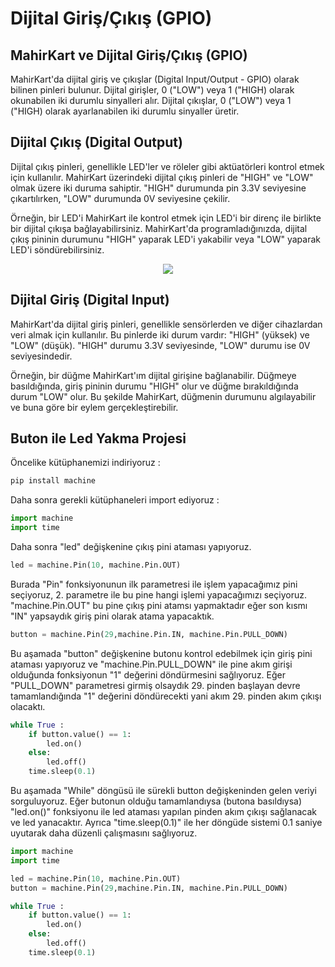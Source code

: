 # Dijital Giriş/Çıkış (GPIO)

## MahirKart ve Dijital Giriş/Çıkış (GPIO)

MahirKart'da dijital giriş ve çıkışlar (Digital Input/Output - GPIO) olarak bilinen pinleri bulunur. Dijital girişler, 0 ("LOW") veya 1 ("HIGH) olarak okunabilen iki durumlu sinyalleri alır. Dijital çıkışlar, 0 ("LOW") veya 1 ("HIGH) olarak ayarlanabilen iki durumlu sinyaller üretir.

## Dijital Çıkış (Digital Output)

Dijital çıkış pinleri, genellikle LED'ler ve röleler gibi aktüatörleri kontrol etmek için kullanılır. MahirKart üzerindeki dijital çıkış pinleri de "HIGH" ve "LOW" olmak üzere iki duruma sahiptir. "HIGH" durumunda pin 3.3V seviyesine çıkartılırken, "LOW" durumunda 0V seviyesine çekilir.

Örneğin, bir LED'i MahirKart ile kontrol etmek için LED'i bir direnç ile birlikte bir dijital çıkışa bağlayabilirsiniz. MahirKart'da programladığınızda, dijital çıkış pininin durumunu "HIGH" yaparak LED'i yakabilir veya "LOW" yaparak LED'i söndürebilirsiniz.

<div style="text-align:center;">
    <img src="/userguide/arduino/img/dijitalsinyal.jpg"  style="width: auto;" />
</div>

## Dijital Giriş (Digital Input)

MahirKart'da dijital giriş pinleri, genellikle sensörlerden ve diğer cihazlardan veri almak için kullanılır. Bu pinlerde iki durum vardır: "HIGH" (yüksek) ve "LOW" (düşük). "HIGH" durumu 3.3V seviyesinde, "LOW" durumu ise 0V seviyesindedir.

Örneğin, bir düğme MahirKart'ım dijital girişine bağlanabilir. Düğmeye basıldığında, giriş pininin durumu "HIGH" olur ve düğme bırakıldığında durum "LOW" olur. Bu şekilde MahirKart, düğmenin durumunu algılayabilir ve buna göre bir eylem gerçekleştirebilir.


## Buton ile Led Yakma Projesi 

Öncelike kütüphanemizi indiriyoruz :
``` bash
pip install machine
```
 
Daha sonra gerekli kütüphaneleri import ediyoruz :

``` python
import machine
import time
```

Daha sonra "led" değişkenine çıkış pini ataması yapıyoruz.

``` python
led = machine.Pin(10, machine.Pin.OUT)
```
Burada "Pin" fonksiyonunun ilk parametresi ile işlem yapacağımız pini seçiyoruz, 2. parametre ile bu pine hangi işlemi yapacağımızı seçiyoruz. "machine.Pin.OUT" bu pine çıkış pini atamsı yapmaktadır eğer son kısmı "IN" yapsaydık giriş pini olarak atama yapacaktık.

``` python
button = machine.Pin(29,machine.Pin.IN, machine.Pin.PULL_DOWN)
```

Bu aşamada "button" değişkenine butonu kontrol edebilmek için giriş pini ataması yapıyoruz ve "machine.Pin.PULL_DOWN" ile pine akım girişi olduğunda fonksiyonun "1" değerini döndürmesini sağlıyoruz. Eğer "PULL_DOWN" parametresi girmiş olsaydık 29. pinden başlayan devre tamamlandığında "1" değerini döndürecekti yani akım 29. pinden akım çıkışı olacaktı.

``` python
while True :
    if button.value() == 1:
        led.on()
    else:
        led.off()
    time.sleep(0.1)
```
Bu aşamada "While" döngüsü ile sürekli button değişkeninden gelen veriyi sorguluyoruz. Eğer butonun olduğu tamamlandıysa (butona basıldıysa) "led.on()" fonksiyonu ile led ataması yapılan pinden akım çıkışı sağlanacak ve led yanacaktır. Ayrıca "time.sleep(0.1)" ile her döngüde sistemi 0.1 saniye uyutarak daha düzenli çalışmasını sağlıyoruz.

``` python
import machine
import time

led = machine.Pin(10, machine.Pin.OUT)
button = machine.Pin(29,machine.Pin.IN, machine.Pin.PULL_DOWN)

while True :
    if button.value() == 1:
        led.on()
    else:
        led.off()
    time.sleep(0.1)
```